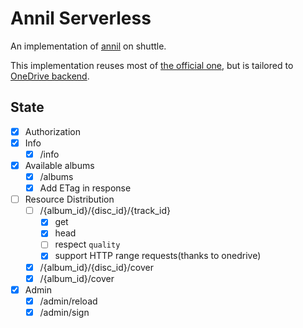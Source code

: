# Annil Serverless

An implementation of [annil](https://book.anni.rs/05.audio-library/01.protocol.html) on shuttle.

This implementation reuses most of [the official one](https://github.com/ProjectAnni/anni/tree/master/annil), but is tailored to [OneDrive backend](https://github.com/snylonue/anni-provider-od).

## State

- [x] Authorization
- [x] Info
  - [x] /info
- [x] Available albums
  - [x] /albums
  - [x] Add ETag in response
- [ ] Resource Distribution
  - [ ] /{album_id}/{disc_id}/{track_id}
    - [x] get
    - [x] head
    - [ ] respect `quality`
    - [x] support HTTP range requests(thanks to onedrive)
  - [x] /{album_id}/{disc_id}/cover
  - [x] /{album_id}/cover
- [x] Admin
  - [x] /admin/reload
  - [x] /admin/sign
